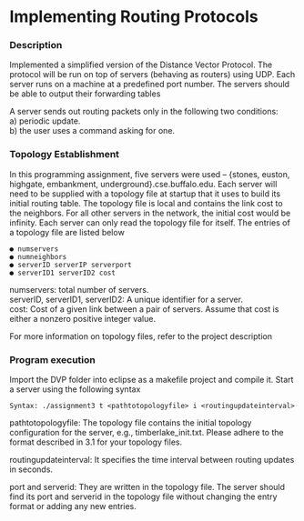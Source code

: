 Implementing Routing Protocols
=================================

### Description

Implemented a simplified version of the Distance Vector Protocol. The protocol will be run on top of servers (behaving as routers) using UDP. Each server runs on a machine at a predefined port number. The servers should be able to output their forwarding tables												
																																						
A server sends out routing packets only in the following two conditions: 																			
a) periodic update.																																			
b) the user uses a command asking for one.																														

### Topology Establishment

In this programming assignment, five servers were used – {stones, euston, highgate, embankment, underground}.cse.buffalo.edu. Each server will need to be supplied with a topology file at startup that it uses to build its initial routing table. The topology file is local and contains the link cost to the neighbors. For all other servers in the network, the initial cost would be infinity. Each server can only read the topology file for itself. The entries of a topology file are listed below				
															
	● num­servers
	● num­neighbors
	● server­ID server­IP server­port
	● server­ID1 server­ID2 cost

num­servers: total number of servers.																											
server­ID, server­ID1, server­ID2: A unique identifier for a server.																							
cost: Cost of a given link between a pair of servers. Assume that cost is either a non­zero positive integer value.											

For more information on topology files, refer to the project description

### Program execution

Import the DVP folder into eclipse as a makefile project and compile it. Start a server using the following syntax

	Syntax: ./assignment3 ­t <path­to­topology­file> ­i <routing­update­interval>

path­to­topology­file: The topology file contains the initial topology
configuration for the server, e.g., timberlake_init.txt. Please adhere to the
format described in 3.1 for your topology files.

routing­update­interval: It specifies the time interval between routing updates
in seconds.

port and server­id: They are written in the topology file. The server should find
its port and server­id in the topology file without changing the entry format or
adding any new entries.
